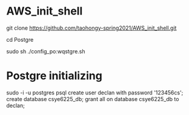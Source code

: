 # AWS_init_shell

git clone https://github.com/taohongy-spring2021/AWS_init_shell.git

cd Postgre

sudo sh ./config_po:wqstgre.sh

# Postgre initializing

sudo -i -u postgres
psql
create user declan with password '123456cs';
create database csye6225_db;
grant all on database csye6225_db to declan;
